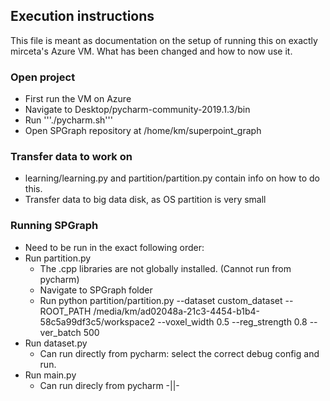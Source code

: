 ## Execution instructions

This file is meant as documentation on the setup of running this on exactly
mirceta's Azure VM. What has been changed and how to now use it.


### Open project

- First run the VM on Azure
- Navigate to Desktop/pycharm-community-2019.1.3/bin
- Run '''./pycharm.sh'''
- Open SPGraph repository at /home/km/superpoint_graph

### Transfer data to work on

- learning/learning.py and partition/partition.py contain info on how to do this.
- Transfer data to big data disk, as OS partition is very small

### Running SPGraph

- Need to be run in the exact following order:
- Run partition.py
  - The .cpp libraries are not globally installed. (Cannot run from pycharm)
  - Navigate to SPGraph folder
  - Run python partition/partition.py --dataset custom_dataset --ROOT_PATH /media/km/ad02048a-21c3-4454-b1b4-58c5a99df3c5/workspace2 --voxel_width 0.5 --reg_strength 0.8 --ver_batch 500
- Run dataset.py
  - Can run directly from pycharm: select the correct debug config and run.
- Run main.py
  - Can run direcly from pycharm -||-
